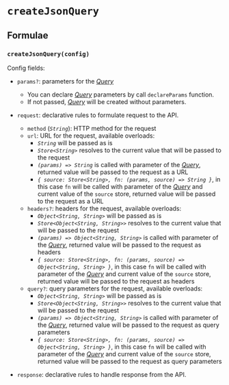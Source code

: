 # `createJsonQuery`

## Formulae

### `createJsonQuery(config)`

Config fields:

- `params?`: parameters for the [_Query_](../primitives/query.md)

  - You can declare [_Query_](../primitives/query.md) parameters by call `declareParams` function.
  - If not passed, [_Query_](../primitives/query.md) will be created without parameters.

- `request`: declarative rules to formulate request to the API.

  - `method` (_`String`_): HTTP method for the request
  - `url`: URL for the request, available overloads:
    - _`String`_ will be passed as is
    - _`Store<String>`_ resolves to the current value that will be passed to the request
    - _`(params) => String`_ is called with parameter of the [_Query_](../primitives/query.md), returned value will be passed to the request as a URL
    - _`{ source: Store<String>, fn: (params, source) => String }`_, in this case `fn` will be called with parameter of the [_Query_](../primitives/query.md) and current value of the `source` store, returned value will be passed to the request as a URL
  - `headers?`: headers for the request, available overloads:
    - _`Object<String, String>`_ will be passed as is
    - _`Store<Object<String, String>>`_ resolves to the current value that will be passed to the request
    - _`(params) => Object<String, String>`_ is called with parameter of the [_Query_](../primitives/query.md), returned value will be passed to the request as headers
    - _`{ source: Store<String>, fn: (params, source) => Object<String, String> }`_, in this case `fn` will be called with parameter of the [_Query_](../primitives/query.md) and current value of the `source` store, returned value will be passed to the request as headers
  - `query?`: query parameters for the request, available overloads:
    - _`Object<String, String>`_ will be passed as is
    - _`Store<Object<String, String>>`_ resolves to the current value that will be passed to the request
    - _`(params) => Object<String, String>`_ is called with parameter of the [_Query_](../primitives/query.md), returned value will be passed to the request as query parameters
    - _`{ source: Store<String>, fn: (params, source) => Object<String, String> }`_, in this case `fn` will be called with parameter of the [_Query_](../primitives/query.md) and current value of the `source` store, returned value will be passed to the request as query parameters

- `response`: declarative rules to handle response from the API.
